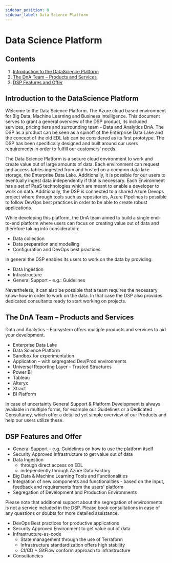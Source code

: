 ```yaml
---
sidebar_position: 0
sidebar_label: Data Science Platform
---
```


# Data Science Platform

## Contents

1. [Introduction to the DataScience Platform](#introduction-to-the-datascience-platform)
2. [The DnA Team – Products and Services](#the-dna-team-products-and-services)
3. [DSP Features and Offer](#dsp-features-and-offer)

## Introduction to the DataScience Platform

Welcome to the Data Science Platform. The Azure cloud based environment for Big Data, Machine Learning and Business Intelligence. This document serves to grant a general overview of the DSP product, its included services, pricing tiers and surrounding team - Data and Analytics DnA. The DSP as a product can be seen as a spinoff of the Enterprise Data Lake and the concept of the old EDL lab can be considered as its first prototype. The DSP has been specifically designed and built around our users requirements in order to fulfill our customers' needs.

The Data Science Platform is a secure cloud environment to work and create value out of large amounts of data. Each environment can request and access tables ingested from and hosted on a common data lake storage, the Enterprise Data Lake. Additionally, it is possible for our users to eventually ingest data independently if that is necessary. Each Environment has a set of PaaS  technologies which are meant to enable a developer to work on data. Additionally, the DSP is connected to a shared Azure Devops project where through tools such as repositories, Azure Pipelines is possible to follow DevOps best practices in order to be able to create robust applications.

While developing this platform, the DnA team aimed to build a single end-to-end platform where users can focus on creating value out of data and therefore taking into consideration:

- Data collection
- Data preparation and modelling
- Configuration and DevOps best practices

In general the DSP enables its users to work on the data by providing:

- Data Ingestion
- Infrastructure
- General Support – e.g.: Guidelines

Nevertheless, it can also be possible that a team requires the necessary know-how in order to work on the data. In that case the DSP also provides dedicated consultants ready to start working on projects.

## The DnA Team – Products and Services

Data and Analytics – Ecosystem offers multiple products and services to aid your development.

- Enterprise Data Lake
- Data Science Platform
- Sandbox for experimentation
- Application – with segregated Dev/Prod environments
- Universal Reporting Layer – Trusted Structures
- Power BI
- Tableau
- Alteryx
- Xtract
- BI Platform

In case of uncertainty General Support & Platform Development is always available in multiple forms, for example our Guidelines or a Dedicated Consultancy, which offer a detailed yet simple overview of our Products and help our users utilize these.

## DSP Features and Offer

- General Support – e.g. Guidelines on how to use the platform itself
- Security Approved Infrastructure to get value out of data
- Data Ingestion
    - through direct access on EDL
    - independently through Azure Data Factory
- Big Data & Machine Learning Tools and Functionalities
- Integration of new components and functionalities - based on the input, feedback and requirements from the users' platform
- Segregation of Development and Production Environments

Please note that additional support about the segregation of environments is not a service included in the DSP. Please book consultations in case of any questions or doubts for more detailed assistance.

- DevOps Best practices for productive applications
- Security Approved Environment to get value out of data
- Infrastructure-as-code
    - State management through the use of Terraform
    - Infrastructure standardization offers high stability
    - CI/CD + GitFlow conform approach to infrastructure
- Consultancies
